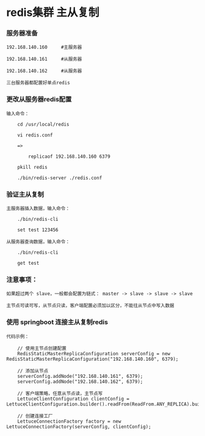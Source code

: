 
# redis集群 主从复制

### 服务器准备

	192.168.140.160		#主服务器
	
	192.168.140.161		#从服务器
	
	192.168.140.162		#从服务器
	
	三台服务器都配置好单点redis

### 更改从服务器redis配置

	输入命令：
		
		cd /usr/local/redis
		
		vi redis.conf
	
		=>
			
			replicaof 192.168.140.160 6379
		
		pkill redis
		
		./bin/redis-server ./redis.conf
		
### 验证主从复制
	
	主服务器插入数据，输入命令：
	
		./bin/redis-cli
		
		set test 123456
	
	从服务器查询数据，输入命令：
		
		./bin/redis-cli
		
		get test
	
### 注意事项：
		
	如果超过两个 slave，一般都会配置为链式： master -> slave -> slave -> slave
	
	主节点可读可写，从节点只读，客户端配置必须加以区分，不能往从节点中写入数据
	
### 使用 springboot 连接主从复制redis

	代码示例：
		
		// 使用主节点创建配置
		RedisStaticMasterReplicaConfiguration serverConfig = new RedisStaticMasterReplicaConfiguration("192.168.140.160", 6379);
		
		// 添加从节点
		serverConfig.addNode("192.168.140.161", 6379);
		serverConfig.addNode("192.168.140.162", 6379);
					
		// 客户端策略，任意从节点读，主节点写
		LettuceClientConfiguration clientConfig = LettuceClientConfiguration.builder().readFrom(ReadFrom.ANY_REPLICA).build();
		
		// 创建连接工厂
		LettuceConnectionFactory factory = new LettuceConnectionFactory(serverConfig, clientConfig);


